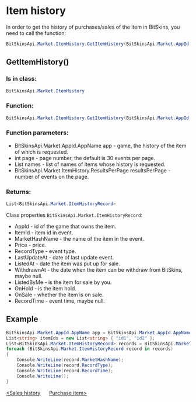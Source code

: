 ﻿# Item history

In order to get the history of purchases/sales of the item in BitSkins, you need to call the function:

```csharp
BitSkinsApi.Market.ItemHistory.GetItemHistory(BitSkinsApi.Market.AppId.AppName app, int page, List<string> names, BitSkinsApi.Market.ItemHistory.ResultsPerPage resultsPerPage);
```

## GetItemHistory()

### Is in class:

```csharp
BitSkinsApi.Market.ItemHistory
```

### Function:

```csharp
BitSkinsApi.Market.ItemHistory.GetItemHistory(BitSkinsApi.Market.AppId.AppName app, int page, List<string> names, BitSkinsApi.Market.ItemHistory.ResultsPerPage resultsPerPage);
```

### Function parameters:

* BitSkinsApi.Market.AppId.AppName app - game, the history of the item of which is requested.
* int page - page number, the default is 30 events per page.
* List<string> names - list of names of items whose history is requested.
* BitSkinsApi.Market.ItemHistory.ResultsPerPage resultsPerPage - number of events on the page.

### Returns:

```csharp
List<BitSkinsApi.Market.ItemHistoryRecord>
```

Class properties ```BitSkinsApi.Market.ItemHistoryRecord```:
* AppId - id of the game that owns the item.
* ItemId - item id in event.
* MarketHashName - the name of the item in the event.
* Price - price.
* RecordType - event type.
* LastUpdateAt - date of last update event.
* ListedAt - date the item was put up for sale.
* WithdrawnAt - the date when the item can be withdraw from BitSkins, maybe null.
* ListedByMe - is the item for sale by you.
* OnHold - is the item hold.
* OnSale - whether the item is on sale.
* RecordTime - event time, maybe null.

## Example

```csharp
BitSkinsApi.Market.AppId.AppName app = BitSkinsApi.Market.AppId.AppName.CounterStrikGlobalOffensive;
List<string> itemIds = new List<string> { "id1", "id2" };
List<BitSkinsApi.Market.ItemHistoryRecord> records = BitSkinsApi.Market.ItemHistory.GetItemHistory(app, 1, itemIds, BitSkinsApi.Market.ItemHistory.ResultsPerPage.R30);
foreach (BitSkinsApi.Market.ItemHistoryRecord record in records)
{
    Console.WriteLine(record.MarketHashName);
    Console.WriteLine(record.RecordType);
    Console.WriteLine(record.RecordTime);
    Console.WriteLine();
}
```

[<Sales history](https://github.com/Captious99/BitSkinsApi/blob/master/docs/eng/market/sell_history.md) &nbsp;&nbsp;&nbsp;&nbsp; [Purchase item>](https://github.com/Captious99/BitSkinsApi/blob/master/docs/eng/market/buy_item.md)